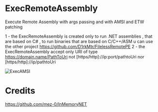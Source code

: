 # ExecRemoteAssembly
Execute Remote Assembly with args passing and with AMSI and ETW patching

1 - the ExecRemoteAssembly is created only to run .NET assemblies , that are based on C# , to run binaries that are based on C/C++/ASM u can use the other project https://github.com/D1rkMtr/FilelessRemotePE
2 - the ExecRemoteAssembly accept only URI of type https://domain.name/PathToUri not [https/http]://ip:port/pathtoUri nor [https/http]://ip/pathtoUri

![ExecAMSI](https://user-images.githubusercontent.com/110354855/190879568-2f8587a6-59f8-4d4f-8954-cbeea472c5e2.png)

# Credits
https://github.com/mez-0/InMemoryNET
